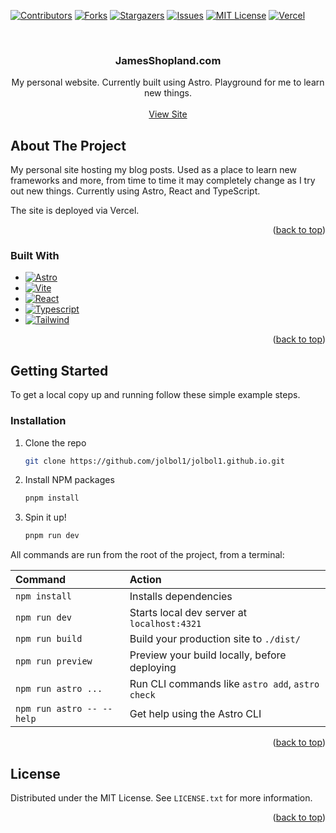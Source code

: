 <div id="top"></div>

[![Contributors][contributors-shield]][contributors-url]
[![Forks][forks-shield]][forks-url]
[![Stargazers][stars-shield]][stars-url]
[![Issues][issues-shield]][issues-url]
[![MIT License][license-shield]][license-url]
[![Vercel][vercel-badge]](https://astro-JamesShopland.com)

<!-- PROJECT LOGO -->
<br />
<div align="center">
<h3 align="center">JamesShopland.com</h3>

  <p align="center">
    My personal website. Currently built using Astro. Playground for me to learn new things.
    <br />
    <br />
    <a href="https://astro-JamesShopland.com">View Site</a>
  </p>
</div>

<!-- ABOUT THE PROJECT -->

## About The Project

My personal site hosting my blog posts. Used as a place to learn new frameworks and more, from time to time it may completely change as I try out new things. Currently using Astro, React and TypeScript.

The site is deployed via Vercel.

<p align="right">(<a href="#top">back to top</a>)</p>

### Built With

- [![Astro][astro-badge]][astro-url]
- [![Vite][vite-badge]][vite-url]
- [![React][react-badge]][react-url]
- [![Typescript][typescript-badge]][typescript-url]
- [![Tailwind][tailwind-badge]][tailwind-url]

<p align="right">(<a href="#top">back to top</a>)</p>

<!-- GETTING STARTED -->

## Getting Started

To get a local copy up and running follow these simple example steps.

### Installation

1. Clone the repo
   ```sh
   git clone https://github.com/jolbol1/jolbol1.github.io.git
   ```
2. Install NPM packages
   ```sh
   pnpm install
   ```
3. Spin it up!
   ```sh
   pnpm run dev
   ```

All commands are run from the root of the project, from a terminal:

| Command                   | Action                                           |
| :------------------------ | :----------------------------------------------- |
| `npm install`             | Installs dependencies                            |
| `npm run dev`             | Starts local dev server at `localhost:4321`      |
| `npm run build`           | Build your production site to `./dist/`          |
| `npm run preview`         | Preview your build locally, before deploying     |
| `npm run astro ...`       | Run CLI commands like `astro add`, `astro check` |
| `npm run astro -- --help` | Get help using the Astro CLI                     |

<p align="right">(<a href="#top">back to top</a>)</p>

<!-- LICENSE -->

## License

Distributed under the MIT License. See `LICENSE.txt` for more information.

<p align="right">(<a href="#top">back to top</a>)</p>

<!-- MARKDOWN LINKS & IMAGES -->
<!-- https://www.markdownguide.org/basic-syntax/#reference-style-links -->

[contributors-shield]: https://img.shields.io/github/contributors/jolbol1/astro-JamesShopland.com.svg?style=for-the-badge
[contributors-url]: https://github.com/jolbol1/astro-JamesShopland.com/graphs/contributors
[forks-shield]: https://img.shields.io/github/forks/jolbol1/astro-JamesShopland.com.svg?style=for-the-badge
[forks-url]: https://github.com/jolbol1/astro-JamesShopland.com/network/members
[stars-shield]: https://img.shields.io/github/stars/jolbol1/astro-JamesShopland.com.svg?style=for-the-badge
[stars-url]: https://github.com/jolbol1/astro-JamesShopland.com/stargazers
[issues-shield]: https://img.shields.io/github/issues/jolbol1/astro-JamesShopland.com.svg?style=for-the-badge
[issues-url]: https://github.com/jolbol1/astro-JamesShopland.com/issues
[license-shield]: https://img.shields.io/github/license/jolbol1/astro-JamesShopland.com.svg?style=for-the-badge
[license-url]: https://github.com/jolbol1/astro-JamesShopland.com/blob/master/LICENSE.txt
[typescript-badge]: https://img.shields.io/badge/typescript-%23007ACC.svg?style=for-the-badge&logo=typescript&logoColor=white
[typescript-url]: https://www.typescriptlang.org/
[tailwind-badge]: https://img.shields.io/badge/tailwindcss-%2338B2AC.svg?style=for-the-badge&logo=tailwind-css&logoColor=white
[tailwind-url]: https://tailwindcss.com/
[vite-badge]: https://img.shields.io/badge/vite-%23646CFF.svg?style=for-the-badge&logo=vite&logoColor=white
[vite-url]: https://vitejs.dev/
[vercel-badge]: https://img.shields.io/github/deployments/jolbol1/astro-JamesShopland.com/production?label=Vercel&logo=vercel&style=for-the-badge
[astro-badge]: https://img.shields.io/badge/astro-%23f1413d.svg?style=for-the-badge&logo=astro&logoColor=white
[astro-url]: https://astro.build/
[react-badge]: https://img.shields.io/badge/react-%2361DAFB.svg?style=for-the-badge&logo=react&logoColor=white
[react-url]: https://react.dev/
